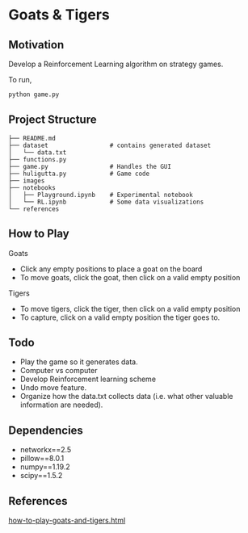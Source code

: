# Goats & Tigers

## Motivation

Develop a Reinforcement Learning algorithm on strategy games.

To run,

```python
python game.py
```

## Project Structure

```plaintext
├── README.md
├── dataset                 # contains generated dataset
│   └── data.txt
├── functions.py
├── game.py                 # Handles the GUI
├── huligutta.py            # Game code
├── images
├── notebooks
│   ├── Playground.ipynb    # Experimental notebook
│   └── RL.ipynb            # Some data visualizations
└── references
```

## How to Play

Goats

* Click any empty positions to place a goat on the board
* To move goats, click the goat, then click on a valid empty position

Tigers

* To move tigers, click the tiger, then click on a valid empty position
* To capture, click on a valid empty position the tiger goes to.

## Todo

* Play the game so it generates data.
* Computer vs computer
* Develop Reinforcement learning scheme
* Undo move feature.
* Organize how the data.txt collects data (i.e. what other valuable information are needed).

## Dependencies

* networkx==2.5
* pillow==8.0.1
* numpy==1.19.2
* scipy==1.5.2

<!-- install dependencies by -->

<!-- ```bash
conda install networkx
conda install pillow
conda install numpy
conda install scipy
``` -->

## References

[how-to-play-goats-and-tigers.html](http://kreedaakaushalya.blogspot.com/2008/05/how-to-play-goats-and-tigers.html)
